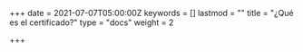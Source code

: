 +++
date = 2021-07-07T05:00:00Z
keywords = []
lastmod = ""
title = "¿Qué es el certificado?"
type = "docs"
weight = 2

+++

